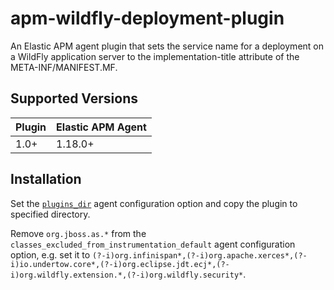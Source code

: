 # apm-wildfly-deployment-plugin

An Elastic APM agent plugin that sets the service name for a deployment on a WildFly application server to the implementation-title attribute of the META-INF/MANIFEST.MF.

## Supported Versions

| Plugin | Elastic APM Agent |
| :--- | :--- |
| 1.0+ | 1.18.0+ |

## Installation

Set the [`plugins_dir`](https://www.elastic.co/guide/en/apm/agent/java/current/config-core.html#config-plugins-dir) agent configuration option and copy the plugin to specified directory.

Remove `org.jboss.as.*` from the `classes_excluded_from_instrumentation_default` agent configuration option, e.g. set it to `(?-i)org.infinispan*,(?-i)org.apache.xerces*,(?-i)io.undertow.core*,(?-i)org.eclipse.jdt.ecj*,(?-i)org.wildfly.extension.*,(?-i)org.wildfly.security*`.
